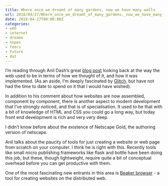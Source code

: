 ```yaml
---
title: Where once we dreamt of many gardens, now we have many walls
url: 2018/04/27/Where_once_we_dreamt_of_many_gardens,_now_we_have_many_walls/
date: 2018-04-27T00:00:00Z
categories:
- web
- internet
- dreams
- hopes
- fears
- future
- dat
---
```


I’m reading through Anil Dash’s great [blog post](https://medium.com/@anildash/the-missing-building-blocks-of-the-web-3fa490ae5cbc) looking back at the way the web used to be in terms of how we thought of it, and how it was implemented. (As an aside, I’m deeply fascinated by [Glitch](https://glitch.com), but have not had the time to date to spend on it that I would have wished). 

In addition to his comment about how websites are now assembled, component by component, there is another aspect to modern development that I’ve strongly noticed, and that is of specialisation. It used to be that with a bit of knowledge of HTML and CSS you could go a long way, but today front end development is rich and very very deep. 

I didn’t know before about the existence of Netscape Gold, the authoring version of netscape. 

Anil talks about the paucity of tools for just creating a website or web page from scratch on your computer. I think he is right with this. Recently tools like small micro publishing frameworks like flask and bottle have been doing this job, but these, though lightweight, require quite a bit of conceptual overhead before you can get productive with them. 

One of the most fascinating new entrants in this area is [Beaker browser](https://beakerbrowser.com) - a tool for creating websites on the distributed web. 





